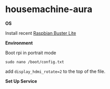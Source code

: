 # housemachine-aura

__OS__

Install recent [Raspbian Buster Lite](https://www.raspberrypi.org/downloads/raspbian/)

__Environment__


Boot rpi in portrait mode

```sudo nano /boot/config.txt```

add ```display_hdmi_rotate=2``` to the top of the file.

__Set Up Service__


